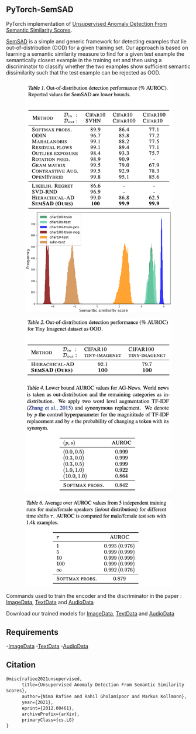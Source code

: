 ## PyTorch-SemSAD

PyTorch implementation of [Unsupervised Anomaly Detection From Semantic Similarity Scores](https://arxiv.org/abs/2012.00461).


[SemSAD](https://arxiv.org/abs/2012.00461) is a simple and generic framework for detecting examples that lie out-of-distribution (OOD) for a given training set. Our approach is based on learning a semantic similarity measure to find for a given test example the semantically closest example in the training set and then using a discriminator to classify whether the two examples show sufficient semantic dissimilarity such that the test example can be rejected as OOD. 


<p align="center">
<img src="paper/Tabel1.png" width="400px">
<img src="paper/Figure4.png" width="400px">
</p>

<p align="center">
<img src="paper/Tabel2.png" width="400px"></img>
<p/>

<p align="center">
<img src="paper/Tabel4.png" width="400px"></img>
<p/>

<p align="center">
<img src="paper/Tabel6.png" width="400px"></img>
<p/>


Commands used to train the encoder and the discriminator in the paper : [ImageData](https://github.com/nimaous/SemSAD/blob/main/ImageData/commands.txt), [TextData](https://github.com/nimaous/SemSAD/blob/main/TextData/commands.txt) and [AudioData](https://github.com/nimaous/SemSAD/blob/main/AudioData/commands.txt)<br/>

Download our trained models for [ImageData](https://github.com/nimaous/SemSAD/tree/main/ImageData/trained_models), [TextData](https://github.com/nimaous/SemSAD/tree/main/TextData/trained_models) and [AudioData](https://github.com/nimaous/SemSAD/tree/main/AudioData/trained_models)

## Requirements
-[ImageData](https://github.com/nimaous/SemSAD/blob/main/ImageData/requirements.txt)
-[TextData](https://github.com/nimaous/SemSAD/blob/main/TextData/requirements.txt)
-[AudioData](https://github.com/nimaous/SemSAD/blob/main/AudioData/requirements.txt)

## Citation
```
@misc{rafiee2021unsupervised,
      title={Unsupervised Anomaly Detection From Semantic Similarity Scores}, 
      author={Nima Rafiee and Rahil Gholamipoor and Markus Kollmann},
      year={2021},
      eprint={2012.00461},
      archivePrefix={arXiv},
      primaryClass={cs.LG}
}
```

